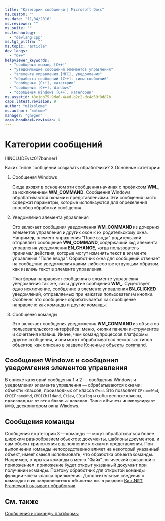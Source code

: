 ```yaml
---
title: "Категории сообщений | Microsoft Docs"
ms.custom: ""
ms.date: "11/04/2016"
ms.reviewer: ""
ms.suite: ""
ms.technology: 
  - "devlang-cpp"
ms.tgt_pltfrm: ""
ms.topic: "article"
dev_langs: 
  - "C++"
helpviewer_keywords: 
  - "сообщения команд [C++]"
  - "уведомляющие сообщения элементов управления"
  - "элементы управления [MFC], уведомления"
  - "обработка сообщений [C++], типы сообщений"
  - "сообщения [C++], категории"
  - "сообщения [C++], Windows"
  - "сообщения Windows [C++], категории"
ms.assetid: 68e1db75-9da6-4a4d-b2c2-dc4d59f8d87b
caps.latest.revision: 9
author: "mikeblome"
ms.author: "mblome"
manager: "ghogen"
caps.handback.revision: 5
---
```

# Категории сообщений
[!INCLUDE[vs2017banner](../assembler/inline/includes/vs2017banner.md)]

Каких типов сообщений создавать обработчики?  3 Основные категории:  
  
1.  Сообщения Windows  
  
     Сюда входят в основном эти сообщения начиная с префиксом **WM\_**, за исключением **WM\_COMMAND**.  Сообщения Windows обрабатываются окнами и представлениями.  Эти сообщения часто содержат параметры, которые используются для определения способов обработки сообщения.  
  
2.  Уведомления элемента управления  
  
     Это включает сообщения уведомления **WM\_COMMAND** из дочерних элементов управления и других окон к их родительскому окна.  Например, элемент управления "Поле ввода" родительский отправляет сообщение **WM\_COMMAND**, содержащий код элемента управления уведомления **EN\_CHANGE**, когда пользователь принимал действия, которые могут изменять текст в элементе управления "Поле ввода".  Обработчик окна для сообщений отвечает на сообщение уведомления каким\-либо соответствующим образом, как извлечь текст в элементе управления.  
  
     Платформа направляет сообщения в элементе управления уведомления так же, как и другие сообщения **WM\_**.  Существует одно исключение, сообщение в элементе управления **BN\_CLICKED** уведомлений, отправляемых при нажатии пользователем кнопки.  Особенно это сообщение обрабатывается как сообщение направлено как команды и другие команды.  
  
3.  Сообщения команды  
  
     Это включает сообщения уведомления **WM\_COMMAND** из объектов пользовательского интерфейса: меню, кнопки панели инструментов и сочетания клавиш.  Иначе, чем команд процессов платформы другие сообщения, и они могут обрабатываться несколько типов объектов, как описано в разделе [Конечные объекты command](../Topic/Command%20Targets.md).  
  
##  <a name="_core_windows_messages_and_control.2d.notification_messages"></a> Сообщения Windows и сообщения уведомления элементов управления  
 В списке категорий сообщения 1 и 2 — сообщения Windows и уведомления элемента управления — обрабатываются окнами: объекты классов, производных от класса `CWnd`.  Это позволяет `CFrameWnd`, `CMDIFrameWnd`, `CMDIChildWnd`, `CView`, `CDialog` и собственные классы, производные от этих базовых классов.  Такие объекты инкапсулируют `HWND`, дескриптором окна Windows.  
  
##  <a name="_core_command_messages"></a> Сообщения команды  
 Сообщения в категории 3 — команды — могут обрабатываться более широким разнообразием объектов: документы, шаблоны документов, и сам объект приложения в дополнение к окнам и представления.  При выполнении команды непосредственно влияет на некоторый указанный объект, имеет смысл использовать, что обработка объекта команды.  Например, открытая команды в меню "Файл" логический связанной с приложением. приложение будет открыт указанный документ при получении команды.  Поэтому обработчик для открытой команды функции\-члена класса приложения.  Дополнительные сведения о командах и их направляются к объектам см. в разделе [Как .NET Framework вызывает обработчик](../mfc/how-the-framework-calls-a-handler.md).  
  
## См. также  
 [Сообщения и команды платформы](../mfc/messages-and-commands-in-the-framework.md)